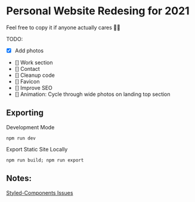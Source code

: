 # Personal Website Redesing for 2021

Feel free to copy it if anyone actually cares 🤷‍♂️

TODO:
- [x] Add photos
- [] Work section
- [] Contact
- [] Cleanup code
- [] Favicon
- [] Improve SEO
- [] Animation: Cycle through wide photos on landing top section

## Exporting
Development Mode

    npm run dev

Export Static Site Locally

    npm run build; npm run export


## Notes:
[Styled-Components Issues](https://dev.to/aprietof/nextjs--styled-components-the-really-simple-guide----101c)
